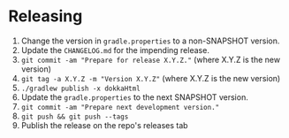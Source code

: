 Releasing
=========

1. Change the version in `gradle.properties` to a non-SNAPSHOT version.
2. Update the `CHANGELOG.md` for the impending release.
3. `git commit -am "Prepare for release X.Y.Z."` (where X.Y.Z is the new version)
4. `git tag -a X.Y.Z -m "Version X.Y.Z"` (where X.Y.Z is the new version)
5. `./gradlew publish -x dokkaHtml`
6. Update the `gradle.properties` to the next SNAPSHOT version.
7. `git commit -am "Prepare next development version."`
8. `git push && git push --tags`
9. Publish the release on the repo's releases tab
